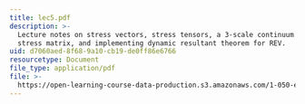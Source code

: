 ```yaml
---
title: lec5.pdf
description: >-
  Lecture notes on stress vectors, stress tensors, a 3-scale continuum model,
  stress matrix, and implementing dynamic resultant theorem for REV.
uid: d7060aed-8f68-9a10-cb19-de0ff86e6766
resourcetype: Document
file_type: application/pdf
file: >-
  https://open-learning-course-data-production.s3.amazonaws.com/1-050-engineering-mechanics-i-fall-2007/d7060aed8f689a10cb19de0ff86e6766_lec5.pdf
---
```

